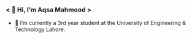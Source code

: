 ###     < 👋 Hi, I’m Aqsa Mahmood >
- 🌱 I’m currently a 3rd year student at the University of Engineering & Technology Lahore.

<!---
itx-aqsa/itx-aqsa is a ✨ special ✨ repository because its `README.md` (this file) appears on your GitHub profile.
You can click the Preview link to take a look at your changes.
--->
